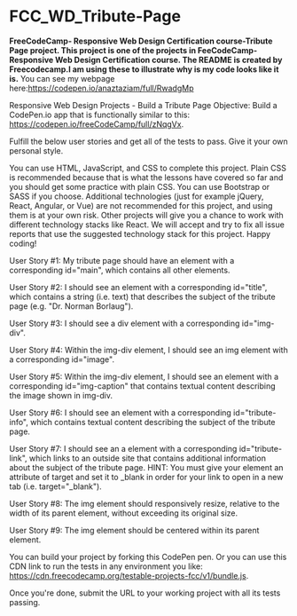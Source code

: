 # FCC_WD_Tribute-Page
**FreeCodeCamp- Responsive Web Design Certification course-Tribute Page project.
This project is one of the projects in FeeCodeCamp- Responsive Web Design Certification course. The README is created by Freecodecamp.I am using these to illustrate why is my code looks like it is.** You can see my webpage here:https://codepen.io/anaztaziam/full/RwadgMp


Responsive Web Design Projects - Build a Tribute Page
Objective: Build a CodePen.io app that is functionally similar to this: https://codepen.io/freeCodeCamp/full/zNqgVx.

Fulfill the below user stories and get all of the tests to pass. Give it your own personal style.

You can use HTML, JavaScript, and CSS to complete this project. Plain CSS is recommended because that is what the lessons have covered so far and you should get some practice with plain CSS. You can use Bootstrap or SASS if you choose. Additional technologies (just for example jQuery, React, Angular, or Vue) are not recommended for this project, and using them is at your own risk. Other projects will give you a chance to work with different technology stacks like React. We will accept and try to fix all issue reports that use the suggested technology stack for this project. Happy coding!

User Story #1: My tribute page should have an element with a corresponding id="main", which contains all other elements.

User Story #2: I should see an element with a corresponding id="title", which contains a string (i.e. text) that describes the subject of the tribute page (e.g. "Dr. Norman Borlaug").

User Story #3: I should see a div element with a corresponding id="img-div".

User Story #4: Within the img-div element, I should see an img element with a corresponding id="image".

User Story #5: Within the img-div element, I should see an element with a corresponding id="img-caption" that contains textual content describing the image shown in img-div.

User Story #6: I should see an element with a corresponding id="tribute-info", which contains textual content describing the subject of the tribute page.

User Story #7: I should see an a element with a corresponding id="tribute-link", which links to an outside site that contains additional information about the subject of the tribute page. HINT: You must give your element an attribute of target and set it to _blank in order for your link to open in a new tab (i.e. target="_blank").

User Story #8: The img element should responsively resize, relative to the width of its parent element, without exceeding its original size.

User Story #9: The img element should be centered within its parent element.

You can build your project by forking this CodePen pen. Or you can use this CDN link to run the tests in any environment you like: https://cdn.freecodecamp.org/testable-projects-fcc/v1/bundle.js.

Once you're done, submit the URL to your working project with all its tests passing.

